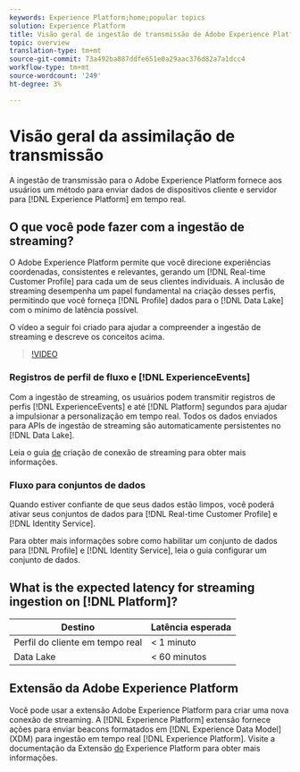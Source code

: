 ```yaml
---
keywords: Experience Platform;home;popular topics
solution: Experience Platform
title: Visão geral de ingestão de transmissão de Adobe Experience Platform
topic: overview
translation-type: tm+mt
source-git-commit: 73a492ba887ddfe651e0a29aac376d82a7a1dcc4
workflow-type: tm+mt
source-wordcount: '249'
ht-degree: 3%

---
```



# Visão geral da assimilação de transmissão

A ingestão de transmissão para o Adobe Experience Platform fornece aos usuários um método para enviar dados de dispositivos cliente e servidor para [!DNL Experience Platform] em tempo real.

## O que você pode fazer com a ingestão de streaming?

O Adobe Experience Platform permite que você direcione experiências coordenadas, consistentes e relevantes, gerando um [!DNL Real-time Customer Profile] para cada um de seus clientes individuais. A inclusão de streaming desempenha um papel fundamental na criação desses perfis, permitindo que você forneça [!DNL Profile] dados para o [!DNL Data Lake] com o mínimo de latência possível.

O vídeo a seguir foi criado para ajudar a compreender a ingestão de streaming e descreve os conceitos acima.

>[!VIDEO](https://video.tv.adobe.com/v/28425?quality=12&learn=on)

### Registros de perfil de fluxo e [!DNL ExperienceEvents]

Com a ingestão de streaming, os usuários podem transmitir registros de perfis [!DNL ExperienceEvents] e até [!DNL Platform] segundos para ajudar a impulsionar a personalização em tempo real. Todos os dados enviados para APIs de ingestão de streaming são automaticamente persistentes no [!DNL Data Lake].

Leia o guia [de](../tutorials/create-streaming-connection.md) criação de conexão de streaming para obter mais informações.

### Fluxo para conjuntos de dados

Quando estiver confiante de que seus dados estão limpos, você poderá ativar seus conjuntos de dados para [!DNL Real-time Customer Profile] e [!DNL Identity Service].

Para obter mais informações sobre como habilitar um conjunto de dados para [!DNL Profile] e [!DNL Identity Service], leia o guia [](../../profile/tutorials/dataset-configuration.md)configurar um conjunto de dados.

## What is the expected latency for streaming ingestion on [!DNL Platform]?

| Destino | Latência esperada |
| --------- | ---------------- |
| Perfil do cliente em tempo real | &lt; 1 minuto |
| Data Lake | &lt; 60 minutos |

## Extensão da Adobe Experience Platform

Você pode usar a extensão Adobe Experience Platform para criar uma nova conexão de streaming. A [!DNL Experience Platform] extensão fornece ações para enviar beacons formatados em [!DNL Experience Data Model] (XDM) para ingestão em tempo real [!DNL Experience Platform]. Visite a documentação da Extensão [do](https://docs.adobe.com/content/help/en/launch/using/extensions-ref/adobe-extension/adobe-experience-platform-extension.html) Experience Platform para obter mais informações.